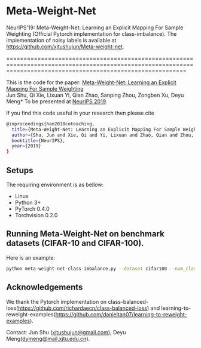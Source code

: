 # Meta-Weight-Net
NeurIPS'19: Meta-Weight-Net: Learning an Explicit Mapping For Sample Weighting (Official Pytorch implementation for class-imbalance).
The implementation of noisy labels is available at https://github.com/xjtushujun/Meta-weight-net.


================================================================================================================================================================


This is the code for the paper:
[Meta-Weight-Net: Learning an Explicit Mapping For Sample Weighting](https://arxiv.org/abs/1902.07379)  
Jun Shu, Qi Xie, Lixuan Yi, Qian Zhao, Sanping Zhou, Zongben Xu, Deyu Meng*
To be presented at [NeurIPS 2019](https://nips.cc/Conferences/2019/).  

If you find this code useful in your research then please cite  
```bash
@inproceedings{han2018coteaching,
  title={Meta-Weight-Net: Learning an Explicit Mapping For Sample Weighting},
  author={Shu, Jun and Xie, Qi and Yi, Lixuan and Zhao, Qian and Zhou, Sanping and Xu, Zongben and Meng, Deyu},
  booktitle={NeurIPS},
  year={2019}
}
``` 


## Setups
The requiring environment is as bellow:  

- Linux 
- Python 3+
- PyTorch 0.4.0 
- Torchvision 0.2.0


## Running Meta-Weight-Net on benchmark datasets (CIFAR-10 and CIFAR-100).
Here is an example:
```bash
python meta-weight-net-class-imbalance.py --dataset cifar100 --num_classes 100 --imb_factor 0.01
```



## Acknowledgements
We thank the Pytorch implementation on class-balanced-loss(https://github.com/richardaecn/class-balanced-loss) and learning-to-reweight-examples(https://github.com/danieltan07/learning-to-reweight-examples).


Contact: Jun Shu (xjtushujun@gmail.com); Deyu Meng(dymeng@mail.xjtu.edu.cn).




